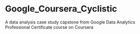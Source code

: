 # Google_Coursera_Cyclistic
A data analysis case study capstone from Google Data Analytics Professional Certificate course on Coursera
